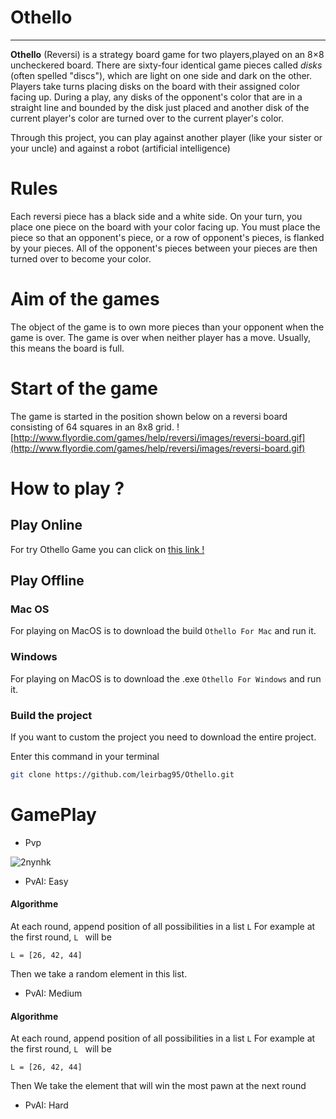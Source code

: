 # Othello
___


**Othello** (Reversi) is a strategy board game for two players,played on an 8×8 uncheckered board. There are sixty-four identical game pieces called _disks_ (often spelled "discs"), which are light on one side and dark on the other. Players take turns placing disks on the board with their assigned color facing up. During a play, any disks of the opponent's color that are in a straight line and bounded by the disk just placed and another disk of the current player's color are turned over to the current player's color.

Through this project, you can play against another player (like your sister or your uncle) and against a robot (artificial intelligence)

# Rules
Each reversi piece has a black side and a white side. On your turn, you place one piece on the board with your color facing up. You must place the piece so that an opponent's piece, or a row of opponent's pieces, is flanked by your pieces. All of the opponent's pieces between your pieces are then turned over to become your color. 

# Aim of the games
The object of the game is to own more pieces than your opponent when the game is over. The game is over when neither player has a move. Usually, this means the board is full. 

# Start of the game 
The game is started in the position shown below on a reversi board consisting of 64 squares in an 8x8 grid.
![http://www.flyordie.com/games/help/reversi/images/reversi-board.gif](http://www.flyordie.com/games/help/reversi/images/reversi-board.gif)

# How to play ?

## Play Online

For try Othello Game you can click on [this link !](https://othello-esilv.firebaseapp.com)

## Play Offline

### Mac OS
For playing on MacOS is to download the build `Othello For Mac` and  run it.

### Windows
For playing on MacOS is to download the .exe `Othello For Windows` and  run it.

### Build the project
If you want to custom the project you need to download the entire project.


Enter this command in your terminal
```sh
git clone https://github.com/leirbag95/Othello.git

```





# GamePlay
- Pvp

![2nynhk](https://user-images.githubusercontent.com/17054452/49338383-ac9a9b80-f620-11e8-8e95-b85afc746bc5.gif)

- PvAI: Easy

#### Algorithme

At each round, append position of all possibilities in a list ``` L ```
For example at the first round, ```L ``` will be
```
L = [26, 42, 44]
```
Then we take a random element in this list.

- PvAI: Medium

#### Algorithme

At each round, append position of all possibilities in a list ``` L ```
For example at the first round, ```L ``` will be
```
L = [26, 42, 44]
```
Then We take the element that will win the most pawn at the next round

- PvAI: Hard
